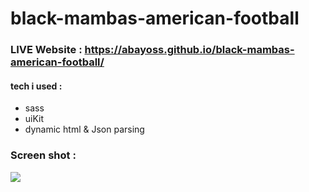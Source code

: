 # black-mambas-american-football

### LIVE Website : https://abayoss.github.io/black-mambas-american-football/ 

#### tech i used : 
* sass
* uiKit
* dynamic html & Json parsing

### Screen shot : 
![](https://i.imgur.com/9C5IdTQ.jpg)
